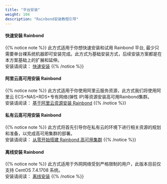 ```yaml
---
title: "平台安装"
weight: 104
description: "Rainbond安装教程引导"
---
```


#### 快速安装 Rainbond

{{% notice note %}}
此方式适用于你想快速安装和试用 Rainbond 平台, 最少只需要单台裸系统机器即可安装完成。此方式为基础安装方式，后续安装方案都是在本方案基础上的扩展和延伸。
<br>
安装请阅读： [快速安装](/user-operations/install/online_install)
{{% /notice %}}

#### 阿里云高可用安装 Rainbond

{{% notice note %}}
此方式适用于你使用阿里云服务资源，此方式我们将使用阿里云 ECS+NAS+RDS+专有网络(弹性 IP)等资源安装高可用Rainbond集群。
<br>
安装请阅读： [基于阿里云资源安装 Rainbond](/user-operations/install/install-base-alicloud/)
{{% /notice %}}

#### 私有云高可用安装 Rainbond

{{% notice note %}}
此方式将首先引导你在私有云的环境下进行相关资源的规划和准备，以完成高可用集群的部署。
<br>
安装请阅读： [从零开始搭建 Rainbond 高可用集群](/user-operations/install/install-base-ha/)
{{% /notice %}}

#### 离线安装 Rainbond

{{% notice note %}}
此方式适用于外网网络受到严格限制的用户，此版本目前仅支持 CentOS 7.4.1708 系统。
<br>
安装请阅读： [离线安装](/user-operations/install/offline_install/)
{{% /notice %}}